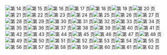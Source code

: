 ![第 14 页](img/page_14.gif)![第 15 页](img/page_15.gif)![第 16 页](img/page_16.gif)![第 17 页](img/page_17.gif)![第 18 页](img/page_18.gif)![第 19 页](img/page_19.gif)![第 20 页](img/page_20.gif)![第 21 页](img/page_21.gif)![第 22 页](img/page_22.gif)![第 23 页](img/page_23.gif)![第 24 页](img/page_24.gif)![第 25 页](img/page_25.gif)![第 26 页](img/page_26.gif)![第 27 页](img/page_27.gif)![第 28 页](img/page_28.gif)![第 29 页](img/page_29.gif)![第 30 页](img/page_30.gif)![第 31 页](img/page_31.gif)![第 32 页](img/page_32.gif)![第 33 页](img/page_33.gif)![第 34 页](img/page_34.gif)![第 35 页](img/page_35.gif)![第 36 页](img/page_36.gif)![第 37 页](img/page_37.gif)![第 38 页](img/page_38.gif)![第 39 页](img/page_39.gif)![第 40 页](img/page_40.gif)![第 41 页](img/page_41.gif)![第 42 页](img/page_42.gif)![第 43 页](img/page_43.gif)![第 44 页](img/page_44.gif)![第 45 页](img/page_45.gif)![第 46 页](img/page_46.gif)![第 47 页](img/page_47.gif)![第 48 页](img/page_48.gif)![第 49 页](img/page_49.gif)![第 50 页](img/page_50.gif)![第 51 页](img/page_51.gif)![第 52 页](img/page_52.gif)![第 53 页](img/page_53.gif)![第 54 页](img/page_54.gif)![第 55 页](img/page_55.gif)![第 56 页](img/page_56.gif)![第 57 页](img/page_57.gif)![第 58 页](img/page_58.gif)![第 59 页](img/page_59.gif)![第 60 页](img/page_60.gif)![第 61 页](img/page_61.gif)![第 62 页](img/page_62.gif)
